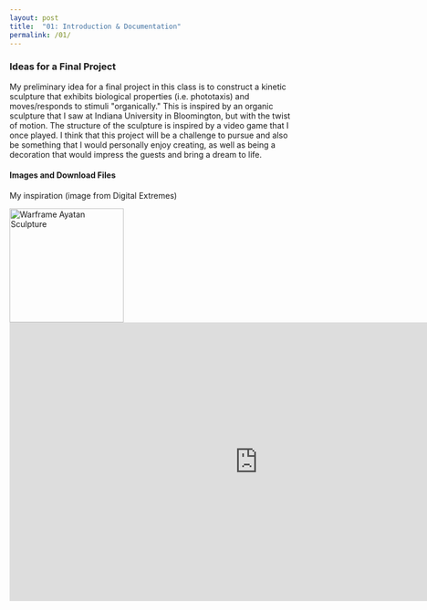 ```yaml
---
layout: post
title:  "01: Introduction & Documentation"
permalink: /01/
---
```


### Ideas for a Final Project

My preliminary idea for a final project in this class is to construct a kinetic sculpture that exhibits biological properties (i.e. phototaxis) and moves/responds to stimuli "organically." This is inspired by an organic sculpture that I saw at Indiana University in Bloomington, but with the twist of motion. The structure of the sculpture is inspired by a video game that I once played. I think that this project will be a challenge to pursue and also be something that I would personally enjoy creating, as well as being a decoration that would impress the guests and bring a dream to life.

#### **Images and Download Files**

<!-- You can include comments that will not be translated to HTML -->

My inspiration (image from Digital Extremes)

<!-- Or, you can also directly include HTML, for example to make a split image -->

<div class = "image">
<img src="inspiration.jpg" alt="Warframe Ayatan Sculpture" style="height: 200px; max-width: 48%">


<!-- You can also use HTML tags to include a video -->
<iframe width="869" height="489"
src="https://www.youtube.com/embed/VLnrazua72g" frameborder="0" allow="accelerometer; autoplay; encrypted-media; gyroscope; picture-in-picture" allowfullscreen>
</iframe>
</div>
